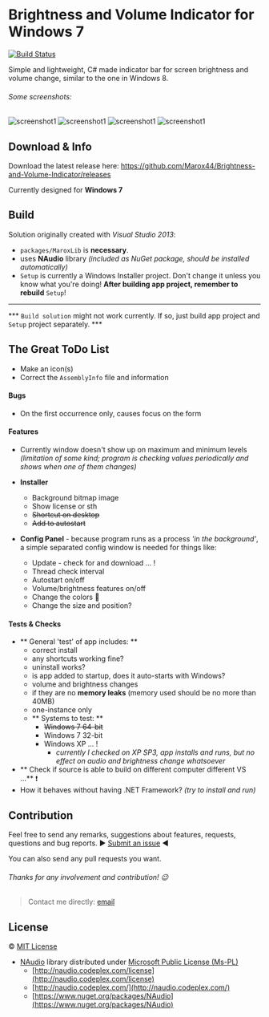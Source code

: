 # Brightness and Volume Indicator for Windows 7

[![Build Status](https://travis-ci.org/Marox44/Brightness-and-Volume-Indicator.svg?branch=master)](https://travis-ci.org/Marox44/Brightness-and-Volume-Indicator)

Simple and lightweight, C# made indicator bar for screen brightness and volume change, similar to the one in Windows 8.

###### Some screenshots:

![screenshot1](http://i.imgur.com/vqde3Dj.png)
![screenshot1](http://i.imgur.com/NR3ITao.png)
![screenshot1](http://i.imgur.com/gtcY0a1.png)
![screenshot1](http://i.imgur.com/9qgVpmn.png)


## Download & Info

Download the latest release here: https://github.com/Marox44/Brightness-and-Volume-Indicator/releases

Currently designed for **Windows 7**


## Build

Solution originally created with *Visual Studio 2013*:

- `packages/MaroxLib` is **necessary**.
- uses **NAudio** library *(included as NuGet package, should be installed automatically)*
- `Setup` is currently a Windows Installer project. Don't change it unless you know what you're doing! **After building app project, remember to rebuild** `Setup`!
---
*** `Build solution` might not work currently. If so, just build app project and `Setup` project separately. ***


## The Great ToDo List

- Make an icon(s)
- Correct the `AssemblyInfo` file and information

#### Bugs
- On the first occurrence only, causes focus on the form

#### Features
- Currently window doesn't show up on maximum and minimum levels *(limitation of some kind; program is checking values periodically and shows when one of them changes)*

- **Installer**
	- Background bitmap image
	- Show license or sth
	- ~~Shortcut on desktop~~
	- ~~Add to autostart~~

- **Config Panel** - because program runs as a process *'in the background'*, a simple separated config window is needed for things like:
	- Update - check for and download ... !
	- Thread check interval
	- Autostart on/off
	- Volume/brightness features on/off
	- Change the colors :rainbow:
	- Change the size and position?


#### Tests & Checks
- ** General 'test' of app includes: **
	- correct install
	- any shortcuts working fine?
	- uninstall works?
	- is app added to startup, does it auto-starts with Windows?
	- volume and brightness changes
	- if they are no **memory leaks** (memory used should be no more than 40MB)
	- one-instance only
	- ** Systems to test: **
		- ~~Windows 7 64-bit~~
		- Windows 7 32-bit
		- Windows XP ... !
			- *currently I checked on XP SP3, app installs and runs, but no effect on audio and brightness change whatsoever*
- ** Check if source is able to build on different computer different VS ...** :exclamation:
- How it behaves without having .NET Framework? *(try to install and run)*


## Contribution

Feel free to send any remarks, suggestions about features, requests, questions and bug reports. ► [Submit an issue](https://github.com/Marox44/Brightness-and-Volume-Indicator/issues) ◄

You can also send any pull requests you want.

###### Thanks for any involvement and contribution! :wink:

> Contact me directly: [email](mailto:marek.lamasz@gmail.com)


## License

:copyright:
[MIT License](https://tldrlegal.com/license/mit-license)

- [NAudio](https://github.com/naudio/NAudio) library distributed under [Microsoft Public License (Ms-PL)](https://tldrlegal.com/license/microsoft-public-license-(ms-pl))
	- [http://naudio.codeplex.com/license](http://naudio.codeplex.com/license)
	- [http://naudio.codeplex.com/](http://naudio.codeplex.com/)
	- [https://www.nuget.org/packages/NAudio](https://www.nuget.org/packages/NAudio)
